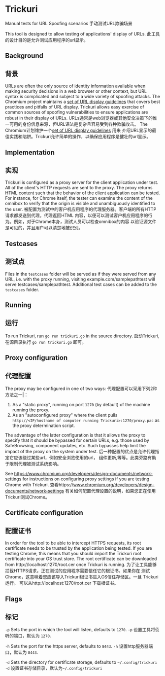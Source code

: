# Trickuri

Manual tests for URL Spoofing scenarios
手动测试URL欺骗场景

This tool is designed to allow testing of applications' display of URLs.
此工具的设计目的是允许测试应用程序的url显示。

## Background
## 背景

URLs are often the only source of identity information available when making
security decisions in a web browser or other context, but URL syntax is
complicated and subject to a wide variety of spoofing attacks. The Chromium
project maintains a [set of URL display guidelines][url-display-guidelines] that
covers best practices and pitfalls of URL display. Trickuri allows easy exercise
of common sources of spoofing vulnerabilities to ensure applications are robust
in their display of URLs.
URLs通常是web浏览器或其他安全决策下的惟一可用的身份信息来源，但URL语法是复杂且容易受到各种欺骗攻击。
The Chromium计划维护一个[set of URL display guidelines][url-display-guidelines] 用来
介绍URL显示的最佳实践和陷阱。Trickuri允许简单的操作，以确保应用程序是健壮的url显示。

[url-display-guidelines]: https://chromium.googlesource.com/chromium/src/+/master/docs/security/url_display_guidelines/url_display_guidelines.md

## Implementation
## 实现

Trickuri is configured as a proxy server for the client application under test.
All of the client's HTTP requests are sent to the proxy. The proxy returns HTML
content such that the behavior of the client application can be tested. For
instance, for Chrome itself, the tester can examine the content of the omnibox
to verify that the origin is visible and unambiguously identified to the user.
被配置为测试中的客户机应用程序的代理服务器。客户端的所有HTTP请求都发送到代理。代理返回HTML
内容，以便可以测试客户机应用程序的行为。例如，对于Chrome本身，测试人员可以检查omnibox的内容
以验证源文件是可见的，并且用户可以清楚地被识别。

## Testcases
## 测试点

Files in the ```testcases``` folder will be served as if they were served from any
URL, i.e. with the proxy running, visiting example.com/samplepathtest will serve
testcases/samplepathtest. Additional test cases can be added to the ```testcases```
folder.

## Running
## 运行

To run Trickuri, run ```go run trickuri.go``` in the source directory.
启动Trickuri, 在源目录执行 ```go run trickuri.go``` 即可。

## Proxy configuration
## 代理配置

The proxy may be configured in one of two ways:
代理配置可以采用下列2种方法之一|：

1.  As a "static proxy", running on port ```1270``` (by default) of the machine
    running the proxy.
2.  As an "autoconfigured proxy" where the client pulls
    ```http://<IP/hostname of computer running Trickuri>:1270/proxy.pac``` as the
    proxy determination script.

The advantage of the latter configuration is that it allows the proxy to specify
that it should be bypassed for certain URLs, e.g. those used by SafeBrowsing,
component updates, etc. Such bypasses help limit the impact of the proxy on the
system under test.
后一种配置的优点是允许代理指定它应该绕过某些url，例如安全浏览使用的url，
组件更新,等等。此类旁路有助于限制代理被测试系统影响。

See https://www.chromium.org/developers/design-documents/network-settings for
instructions on configuring proxy settings if you are testing Chrome with
Trickuri.
查看https://www.chromium.org/developers/design-documents/network-settings
有关如何配置代理设置的说明，如果您正在使用Trickuri测试Chrome。

## Certificate configuration
## 配置证书
In order for the tool to be able to intercept HTTPS requests, its root
certificate needs to be trusted by the application being tested. If you are
testing Chrome, this means that you should import the Trickuri root certificate
into your OS trust store. The root certificate can be downloaded from
http://localhost:1270/root.cer once Trickuri is running.
为了让工具能够拦截HTTPS请求，正在测试的应用程序需要信任它的根证书。如果你在
测试Chrome，这意味着您应该导入Trickuri根证书进入OS信任存储区。一旦 Trickuri 运行。
可以从http://localhost:1270/root.cer 下载根证书。

## Flags
## 标记

```-p``` Sets the port in which the tool will listen, defaults to ```1270```.
```-p``` 设置工具将侦听的端口，默认为 ```1270```.

```-h``` Sets the port for the https server, defaults to ```8443```.
```-h``` 设置http服务器端口，默认为 ```8443```.

```-d``` Sets the directory for certificate storage, defaults to ```~/.config/trickuri```
```-d``` 设置证书存储目录，默认为```~/.config/trickuri```
